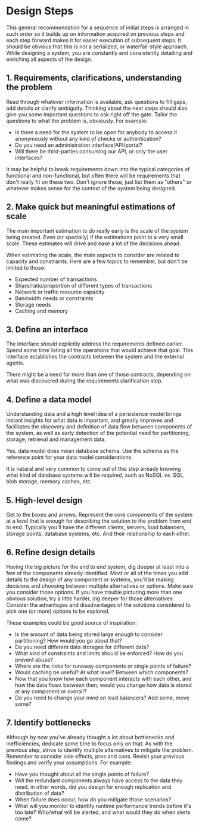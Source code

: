 # Design Steps

This general recommendation for a sequence of initial steps is arranged in such order so it builds up on information acquired on previous steps and each step forward makes it for easier execution of subsequent steps. It should be obvious that this is not a serialized, or waterfall-style approach. While designing a system, you are constantly and consistently detailing and enriching all aspects of the design.

## 1. Requirements, clarifications, understanding the problem

Read through whatever information is available, ask questions to fill gaps, add details or clarify ambiguity. Thinking about the next steps should also give you some important questions to ask right off the gate. Tailor the questions to what the problem is, obviously. For example:

- Is there a need for the system to be open for anybody to access it anonymously without any kind of checks or authentication?
- Do you need an administration interface/API/portal?
- Will there be third-parties consuming our API, or only the user interfaces?

It may be helpful to break requirements down into the typical categories of functional and non-functional, but often there will be requirements that don't really fit on these two. Don't ignore those, just list them as "others" or whatever makes sense for the context of the system being designed.

## 2. Make quick but meaningful estimations of scale

The main important estimation to do really early is the scale of the system being created. Even (or specially) if the estimations point to a very small scale. These estimates will drive and ease a lot of the decisions ahead.

When estimating the scale, the main aspects to consider are related to capacity and constraints. Here are a few topics to remember, but don't be limited to those:

- Expected number of transactions
- Share/ratio/proportion of different types of transactions
- Network or traffic resource capacity
- Bandwidth needs or constraints
- Storage needs
- Caching and memory

## 3. Define an interface

The interface should explicitly address the requirements defined earlier. Spend some time listing all the operations that would achieve that goal. This interface establishes the contracts between the system and the external agents.

There might be a need for more than one of those contracts, depending on what was discovered during the requirements clarification step.

## 4. Define a data model

Understanding data and a high level idea of a persistence model brings instant insights for what data is important, and greatly improves and facilitates the discovery and definition of data flow between components of the system, as well as early detection of the potential need for partitioning, storage, retrieval and management data.

Yes, data model does mean database schema. Use the schema as the reference point for your data model considerations.

It is natural and very common to come out of this step already knowing what kind of database systems will be required, such as NoSQL *vs.* SQL, blob storage, memory caches, etc.

## 5. High-level design

Get to the boxes and arrows. Represent the core components of the system at a level that is enough for describing the solution to the problem from end to end. Typically you'll have the different clients, servers, load balancers, storage points, database systems, etc. And their relationship to each other.

## 6. Refine design details

Having the big picture for the end to end system, dig deeper at least into a few of the components already identified. Most or all of the times you add details to the design of any component or systems, you'll be making decisions and choosing between multiple alternatives or options. Make sure you consider those options. If you have trouble picturing more than one obvious solution, try a little harder, dig deeper for those alternatives. Consider tha advantages and disadvantages of the solutions considered to pick one (or more) options to be explored.

These examples could be good source of inspiration:

- Is the amount of data being stored large enough to consider partitioning? How would you go about that?
- Do you need different data storages for different data?
- What kind of constraints and limits should be enforced? How do you prevent abuse?
- Where are the risks for runaway components or single points of failure?
- Would caching be useful? At what level? Between which components?
- Now that you know how each component interacts with each other, and how the data flows between then, would you change how data is stored at any component or overall?
- Do you need to change your mind on load balancers? Add some, move some?

## 7. Identify bottlenecks

Although by now you've already thought a lot about bottlenecks and inefficiencies, dedicate some time to focus only on that. As with the previous step, strive to identify multiple alternatives to mitigate the problem. Remember to consider side effects, pros and cons. Revisit your previous findings and verify your assumptions. For example:

- Have you thought about all the single points of failure?
- Will the redundant components always have access to the data they need, in other words, did you design for enough replication and distribution of data?
- When failure does occur, how do you mitigate those scenarios?
- What will you monitor to identify runtime performance trends before it's too late? Who/what will be alerted, and what would they do when alerts come?
